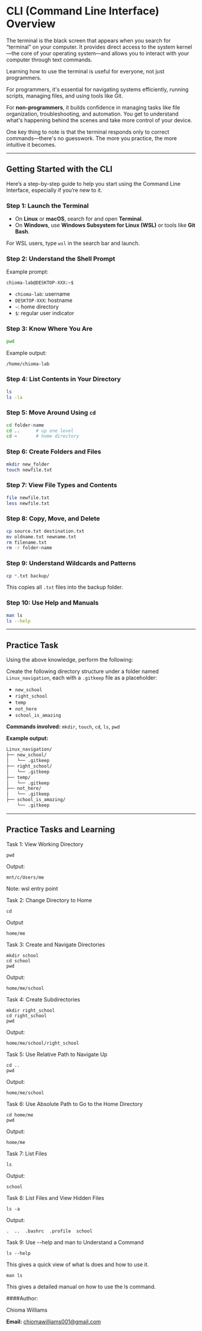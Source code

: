 # CLI (Command Line Interface) Overview

The terminal is the black screen that appears when you search for “terminal” on your computer. It provides direct access to the system kernel—the core of your operating system—and allows you to interact with your computer through text commands.

Learning how to use the terminal is useful for everyone, not just programmers.

For programmers, it's essential for navigating systems efficiently, running scripts, managing files, and using tools like Git.

For **non-programmers**, it builds confidence in managing tasks like file organization, troubleshooting, and automation. You get to understand what's happening behind the scenes and take more control of your device.

One key thing to note is that the terminal responds only to correct commands—there's no guesswork. The more you practice, the more intuitive it becomes.


---

## Getting Started with the CLI

Here’s a step-by-step guide to help you start using the Command Line Interface, especially if you’re new to it.

### Step 1: Launch the Terminal

- On **Linux** or **macOS**, search for and open **Terminal**.
- On **Windows**, use **Windows Subsystem for Linux (WSL)** or tools like **Git Bash**.

For WSL users, type `wsl` in the search bar and launch.

### Step 2: Understand the Shell Prompt

Example prompt:
```
chioma-lab@DESKTOP-XXX:~$
```
- `chioma-lab`: username
- `DESKTOP-XXX`: hostname
- `~`: home directory
- `$`: regular user indicator

### Step 3: Know Where You Are
```bash
pwd
```
Example output:
```bash
/home/chioma-lab
```

### Step 4: List Contents in Your Directory
```bash
ls
ls -la
```

### Step 5: Move Around Using `cd`
```bash
cd folder-name
cd ..      # up one level
cd ~       # home directory
```

### Step 6: Create Folders and Files
```bash
mkdir new_folder
touch newfile.txt
```

### Step 7: View File Types and Contents
```bash
file newfile.txt
less newfile.txt
```

### Step 8: Copy, Move, and Delete
```bash
cp source.txt destination.txt
mv oldname.txt newname.txt
rm filename.txt
rm -r folder-name
```

### Step 9: Understand Wildcards and Patterns
```bash
cp *.txt backup/
```
This copies all `.txt` files into the backup folder.

### Step 10: Use Help and Manuals
```bash
man ls
ls --help
```

---

## Practice Task

Using the above knowledge, perform the following:

Create the following directory structure under a folder named `Linux_navigation`, each with a `.gitkeep` file as a placeholder:

- `new_school`
- `right_school`
- `temp`
- `not_here`
- `school_is_amazing`

**Commands involved:** `mkdir`, `touch`, `cd`, `ls`, `pwd`

**Example output:**
```bash
Linux_navigation/
├── new_school/
│   └── .gitkeep
├── right_school/
│   └── .gitkeep
├── temp/
│   └── .gitkeep
├── not_here/
│   └── .gitkeep
├── school_is_amazing/
    └── .gitkeep
```

---

## Practice Tasks and Learning

Task 1: View Working Directory

```
pwd
```

Output:

```
mnt/c/Users/me
```

Note: wsl entry point

Task 2: Change Directory to Home

```
cd
```

Output

```
home/me
```

Task 3: Create and Navigate Directories

```
mkdir school
cd school
pwd
```

Output:

```
home/me/school
```

Task 4: Create Subdirectories

```
mkdir right_school
cd right_school
pwd
```

Output:

```
home/me/school/right_school
```

Task 5: Use Relative Path to Navigate Up

```
cd ..
pwd
```

Output:

```
home/me/school
```

Task 6: Use Absolute Path to Go to the Home Directory

```
cd home/me
pwd
```

Output:

```
home/me
```

Task 7: List Files

```
ls
```

Output:

```
school
```

Task 8: List Files and View Hidden Files

```
ls -a
```

Output:

```
.  ..  .bashrc  .profile  school
```

Task 9: Use --help and man to Understand a Command

```
ls --help
```

This gives a quick view of what ls does and how to use it.

```
man ls
```

This gives a detailed manual on how to use the ls command.


####Author: 

Chioma Williams  

**Email:** chiomawilliams001@gmail.com

